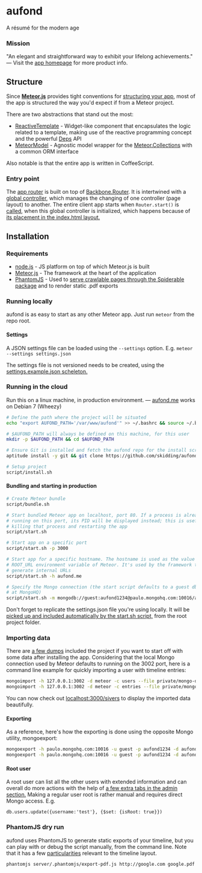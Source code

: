 aufond
===
A résumé for the modern age

### Mission

"An elegant and straightforward way to exhibit your lifelong achievements." — Visit the [app homepage](http://aufond.me) for more product info.

## Structure

Since __[Meteor.js](http://www.meteor.com/)__ provides tight conventions for [structuring your app](http://docs.meteor.com/#structuringyourapp), most of the app is structured the way you'd expect if from a Meteor project.

There are two abstractions that stand out the most:

- [ReactiveTemplate](https://github.com/skidding/aufond/blob/master/client/lib/core/reactive-template.coffee) - Widget-like component that encapsulates the logic related to a template, making use of the reactive programming concept and the powerful [Deps](http://docs.meteor.com/#deps) API
- [MeteorModel](https://github.com/skidding/aufond/blob/master/lib/meteor-model.coffee) - Agnostic model wrapper for the [Meteor.Collections](http://docs.meteor.com/#collections) with a common ORM interface

Also notable is that the entire app is written in CoffeeScript.

### Entry point

The [app router](https://github.com/skidding/aufond/blob/master/client/router.coffee) is built on top of [Backbone.Router](http://backbonejs.org/#Router). It is intertwined with a [global controller](https://github.com/skidding/aufond/blob/master/client/controller.coffee), which manages the changing of one controller (page layout) to another. The entire client app starts when `Router.start()` is [called](https://github.com/skidding/aufond/blob/master/client/controller.coffee#L16), when this global controller is initialized, which happens because of [its placement in the index.html layout.](https://github.com/skidding/aufond/blob/master/client/index.html#L25)

## Installation

### Requirements

- [node.js](http://nodejs.org/) - JS platform on top of which Meteor.js is built
- [Meteor.js](http://docs.meteor.com/) - The framework at the heart of the application
- [PhantomJS](http://phantomjs.org/) - Used to [serve crawlable pages through the Spiderable package](http://www.meteor.com/blog/2012/08/09/search-engine-optimization) and to render static .pdf exports

### Running locally

aufond is as easy to start as any other Meteor app. Just run `meteor` from the repo root.

#### Settings

A JSON settings file can be loaded using the `--settings` option. E.g. `meteor --settings settings.json`

The settings file is not versioned needs to be created, using the [settings.example.json scheleton.](https://github.com/skidding/aufond/blob/90-install-guide/settings.example.json)

### Running in the cloud

Run this on a linux machine, in production environment. — [aufond.me](http://aufond.me) works on Debian 7 (Wheezy)

```bash
# Define the path where the project will be situated
echo "export AUFOND_PATH='/var/www/aufond'" >> ~/.bashrc && source ~/.bashrc

# $AUFOND_PATH will always be defined on this machine, for this user
mkdir -p $AUFOND_PATH && cd $AUFOND_PATH

# Ensure Git is installed and fetch the aufond repo for the install script
aptitude install -y git && git clone https://github.com/skidding/aufond.git .

# Setup project
script/install.sh
```

#### Bundling and starting in production

```bash
# Create Meteor bundle
script/bundle.sh

# Start bundled Meteor app on localhost, port 80. If a process is already
# running on this port, its PID will be displayed instead; this is useful for
# killing that process and restarting the app
script/start.sh

# Start app on a specific port
script/start.sh -p 3000

# Start app for a specific hostname. The hostname is used as the value for the
# ROOT_URL environment variable of Meteor. It's used by the framework to
# generate internal URLs
script/start.sh -h aufond.me

# Specify the Mongo connection (the start script defaults to a guest db hosted
# at MongoHQ)
script/start.sh -m mongodb://guest:aufond1234@paulo.mongohq.com:10016/aufond_guest
```

Don't forget to replicate the settings.json file you're using locally. It will be [picked up and included automatically by the start.sh script,](https://github.com/skidding/aufond/blob/e05ed7287340c1b9c97d226c825b8ed88c70c4ed/script/start.sh#L60) from the root project folder.

### Importing data

There are [a few dumps](https://github.com/skidding/aufond/tree/master/private/mongo-dump) included the project if you want to start off with some data after installing the app. Considering that the local Mongo connection used by Meteor defaults to running on the 3002 port, here is a command line example for quickly importing a user with timeline entries:

```bash
mongoimport -h 127.0.0.1:3002 -d meteor -c users --file private/mongo-dump/sivers.user.json
mongoimport -h 127.0.0.1:3002 -d meteor -c entries --file private/mongo-dump/sivers.entries.json
```

You can now check out [localhost:3000/sivers](http://localhost:3000/sivers) to display the imported data beautifully.

#### Exporting

As a reference, here's how the exporting is done using the opposite Mongo utility, mongoexport:

```bash
mongoexport -h paulo.mongohq.com:10016 -u guest -p aufond1234 -d aufond_guest -c users -q '{username: "sivers"}' -o sivers.user.json
mongoexport -h paulo.mongohq.com:10016 -u guest -p aufond1234 -d aufond_guest -c entries -q '{createdBy: "XDX52YC3jBPmbsiZS"}' -o sivers.entries.json
```

#### Root user

A root user can list all the other users with extended information and can overall do more actions with the help of [a few extra tabs in the admin section.](https://github.com/skidding/aufond/blob/master/client/controller/admin/admin-tabs.html#L6-L10) Making a regular user root is rather manual and requires direct Mongo access. E.g.

```mongo
db.users.update({username:'test'}, {$set: {isRoot: true}})
```

### PhantomJS dry run

aufond uses PhantomJS to generate static exports of your timeline, but you can play with or debug the script manually, from the command line. Note that it has a few [particularities](https://github.com/skidding/aufond/blob/master/server/.phantomjs/export-pdf.js) relevant to the timeline layout.

```bash
phantomjs server/.phantomjs/export-pdf.js http://google.com google.pdf
```
